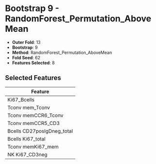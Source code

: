 # Bootstrap 9 - RandomForest_Permutation_AboveMean

- **Outer Fold**: 13
- **Bootstrap**: 9
- **Method**: RandomForest_Permutation_AboveMean
- **Fold Seed**: 62
- **Features Selected**: 8

## Selected Features

| Feature |
|---------|
| Ki67_Bcells |
| Tconv mem_Tconv |
| Tconv memCCR6_Tconv |
| Tconv memCCR5_CD3 |
| Bcells CD27posIgDneg_total |
| Bcells Ki67_total |
| Tconv memKi67_mem |
| NK Ki67_CD3neg |

